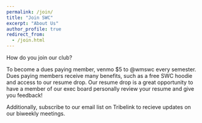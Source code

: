 ```yaml
---
permalink: /join/
title: "Join SWC"
excerpt: "About Us"
author_profile: true
redirect_from: 
  - /join.html
---
```


How do you join our club?

To become a dues paying member, venmo $5 to @wmswc every semester. Dues paying members receive many benefits, such as a free SWC hoodie and access to our resume drop. Our resume drop is a great opportunity to have a member of our exec board personally review your resume and give you feedback! 

Additionally, subscribe to our email list on Tribelink to recieve updates on our biweekly meetings. 
